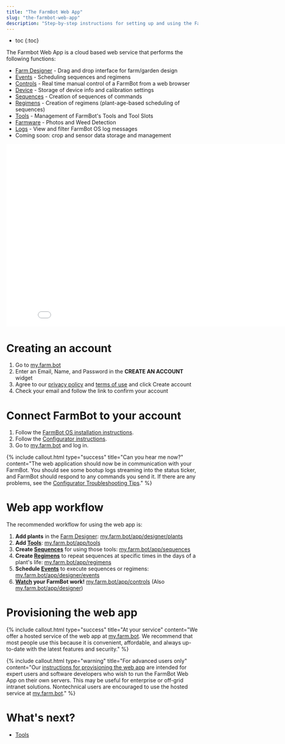 ```yaml
---
title: "The FarmBot Web App"
slug: "the-farmbot-web-app"
description: "Step-by-step instructions for setting up and using the FarmBot web app"
---
```


* toc
{:toc}

The Farmbot Web App is a cloud based web service that performs the following functions:
 * [Farm Designer](../Web-App/farm-designer.md) - Drag and drop interface for farm/garden design
 * [Events](../Web-App/events.md) - Scheduling sequences and regimens
 * [Controls](../Web-App/controls.md) - Real time manual control of a FarmBot from a web browser
 * [Device](../Web-App/device.md)  - Storage of device info and calibration settings
 * [Sequences](../Web-App/sequences.md) - Creation of sequences of commands
 * [Regimens](../Web-App/regimens.md) - Creation of regimens (plant-age-based scheduling of sequences)
 * [Tools](../Web-App/tools.md) - Management of FarmBot's Tools and Tool Slots
 * [Farmware](../Web-App/farmware.md) - Photos and Weed Detection
 * [Logs](../Web-App/account/logs.md) - View and filter FarmBot OS log messages
 * Coming soon: crop and sensor data storage and management

<iframe class="embedly-embed" src="//cdn.embedly.com/widgets/media.html?src=https%3A%2F%2Fwww.youtube.com%2Fembed%2Fvideoseries%3Flist%3DPLMhsMRlKjcNIYlDKDdKvPQuHqBjjS1ZGc&url=http%3A%2F%2Fwww.youtube.com%2Fwatch%3Fv%3DUFjDyfRool8&image=https%3A%2F%2Fi.ytimg.com%2Fvi%2FUFjDyfRool8%2Fhqdefault.jpg&key=f2aa6fc3595946d0afc3d76cbbd25dc3&type=text%2Fhtml&schema=youtube" width="854" height="480" scrolling="no" frameborder="0" allowfullscreen></iframe>



# Creating an account

1. Go to [my.farm.bot](https://my.farm.bot)
2. Enter an <span class="fb-input">Email</span>, <span class="fb-input">Name</span>, and <span class="fb-input">Password</span> in the **CREATE AN ACCOUNT** widget
3. Agree to our [privacy policy](http://privacy.farm.bot) and [terms of use](http://tos.farm.bot) and click <span class="fb-button fb-green">Create account</span>
4. Check your email and follow the link to confirm your account

# Connect FarmBot to your account

1. Follow the [FarmBot OS installation instructions](../Device/farmbot-os.md).
2. Follow the [Configurator instructions](../Device/farmbot-os/configurator.md).
3. Go to [my.farm.bot](https://my.farm.bot) and log in.


{%
include callout.html
type="success"
title="Can you hear me now?"
content="The web application should now be in communication with your FarmBot. You should see some bootup logs streaming into the status ticker, and FarmBot should respond to any commands you send it. If there are any problems, see the [Configurator Troubleshooting Tips](../Device/farmbot-os/configurator.md#troubleshooting)."
%}



# Web app workflow

The recommended workflow for using the web app is:
1. **Add plants** in the [Farm Designer](../Web-App/farm-designer.md): [my.farm.bot/app/designer/plants](https://my.farm.bot/app/designer/plants)
2. **Add [Tools](../Web-App/tools.md)**: [my.farm.bot/app/tools](https://my.farm.bot/app/tools)
3. **Create [Sequences](../Web-App/sequences.md)** for using those tools: [my.farm.bot/app/sequences](https://my.farm.bot/app/sequences)
4. **Create [Regimens](../Web-App/regimens.md)** to repeat sequences at specific times in the days of a plant's life: [my.farm.bot/app/regimens](https://my.farm.bot/app/regimens)
5. **Schedule [Events](../Web-App/events.md)** to execute sequences or regimens: [my.farm.bot/app/designer/events](https://my.farm.bot/app/designer/events)
6. **[Watch](../Web-App/controls.md#camera) your FarmBot work!** [my.farm.bot/app/controls](https://my.farm.bot/app/controls) (Also [my.farm.bot/app/designer](https://my.farm.bot/app/designer))

# Provisioning the web app



{%
include callout.html
type="success"
title="At your service"
content="We offer a hosted service of the web app at [my.farm.bot](https://my.farm.bot). We recommend that most people use this because it is convenient, affordable, and always up-to-date with the latest features and security."
%}



{%
include callout.html
type="warning"
title="For advanced users only"
content="Our [instructions for provisioning the web app](https://developer.farm.bot/docs/web-app) are intended for expert users and software developers who wish to run the FarmBot Web App on their own servers. This may be useful for enterprise or off-grid intranet solutions. Nontechnical users are encouraged to use the hosted service at [my.farm.bot](https://my.farm.bot)."
%}


# What's next?

 * [Tools](../Web-App/tools.md)
